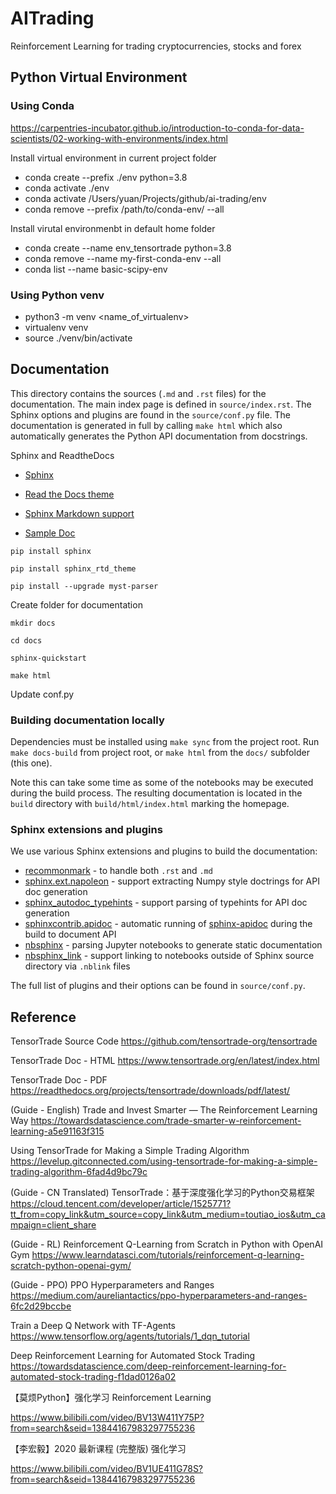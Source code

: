 # AITrading
Reinforcement Learning for trading cryptocurrencies, stocks and forex 


## Python Virtual Environment
### Using Conda
https://carpentries-incubator.github.io/introduction-to-conda-for-data-scientists/02-working-with-environments/index.html

Install virtual environment in current project folder
- conda create --prefix ./env python=3.8
- conda activate ./env
- conda activate /Users/yuan/Projects/github/ai-trading/env
- conda remove --prefix /path/to/conda-env/ --all
  
Install virutal environmenbt in default home folder
- conda create --name env_tensortrade python=3.8
- conda remove --name my-first-conda-env --all
- conda list --name basic-scipy-env

### Using Python venv
- python3 -m venv <name_of_virtualenv>
- virtualenv venv
- source ./venv/bin/activate

## Documentation

This directory contains the sources (`.md` and `.rst` files) for the
documentation. The main index page is defined in `source/index.rst`.
The Sphinx options and plugins are found in the `source/conf.py` file.
The documentation is generated in full by calling `make html` which
also automatically generates the Python API documentation from
docstrings.


Sphinx and ReadtheDocs

- [Sphinx](https://www.sphinx-doc.org/en/master/usage/installation.html)

- [Read the Docs theme](https://github.com/readthedocs/sphinx_rtd_theme)

- [Sphinx Markdown support](https://www.sphinx-doc.org/en/master/usage/markdown.html)

- [Sample Doc](https://matplotlib.org/sampledoc/getting_started.html)

```
pip install sphinx

pip install sphinx_rtd_theme

pip install --upgrade myst-parser
```

Create folder for documentation

```
mkdir docs

cd docs

sphinx-quickstart

make html
```

Update conf.py 


### Building documentation locally

Dependencies must be installed using `make sync` from the project root.
Run `make docs-build` from project root, or `make html` from the `docs/` subfolder (this one).

Note this can take some time as some of the notebooks may be executed
during the build process. The resulting documentation is located in the
`build` directory with `build/html/index.html` marking the homepage.

### Sphinx extensions and plugins

We use various Sphinx extensions and plugins to build the documentation:

- [recommonmark](https://recommonmark.readthedocs.io) - to handle both `.rst` and `.md`
- [sphinx.ext.napoleon](https://www.sphinx-doc.org/en/master/usage/extensions/napoleon.html) - support extracting Numpy style doctrings for API doc generation
- [sphinx_autodoc_typehints](https://github.com/agronholm/sphinx-autodoc-typehints) - support parsing of typehints for API doc generation
- [sphinxcontrib.apidoc](https://github.com/sphinx-contrib/apidoc) - automatic running of [sphinx-apidoc](https://www.sphinx-doc.org/en/master/man/sphinx-apidoc.html) during the build to document API
- [nbsphinx](https://nbsphinx.readthedocs.io) - parsing Jupyter notebooks to generate static documentation
- [nbsphinx_link](https://nbsphinx-link.readthedocs.io) - support linking to notebooks outside of Sphinx source directory via `.nblink` files

The full list of plugins and their options can be found in `source/conf.py`.


## Reference



TensorTrade Source Code
https://github.com/tensortrade-org/tensortrade


TensorTrade Doc - HTML
https://www.tensortrade.org/en/latest/index.html

TensorTrade Doc - PDF
https://readthedocs.org/projects/tensortrade/downloads/pdf/latest/


(Guide - English) Trade and Invest Smarter — The Reinforcement Learning Way
https://towardsdatascience.com/trade-smarter-w-reinforcement-learning-a5e91163f315

Using TensorTrade for Making a Simple Trading Algorithm
https://levelup.gitconnected.com/using-tensortrade-for-making-a-simple-trading-algorithm-6fad4d9bc79c

(Guide - CN Translated) TensorTrade：基于深度强化学习的Python交易框架
https://cloud.tencent.com/developer/article/1525771?tt_from=copy_link&utm_source=copy_link&utm_medium=toutiao_ios&utm_campaign=client_share

(Guide - RL) Reinforcement Q-Learning from Scratch in Python with OpenAI Gym
https://www.learndatasci.com/tutorials/reinforcement-q-learning-scratch-python-openai-gym/

(Guide - PPO) PPO Hyperparameters and Ranges
https://medium.com/aureliantactics/ppo-hyperparameters-and-ranges-6fc2d29bccbe


Train a Deep Q Network with TF-Agents
https://www.tensorflow.org/agents/tutorials/1_dqn_tutorial


Deep Reinforcement Learning for Automated Stock Trading
https://towardsdatascience.com/deep-reinforcement-learning-for-automated-stock-trading-f1dad0126a02

【莫烦Python】强化学习 Reinforcement Learning

https://www.bilibili.com/video/BV13W411Y75P?from=search&seid=13844167983297755236

【李宏毅】2020 最新课程 (完整版) 强化学习

https://www.bilibili.com/video/BV1UE411G78S?from=search&seid=13844167983297755236